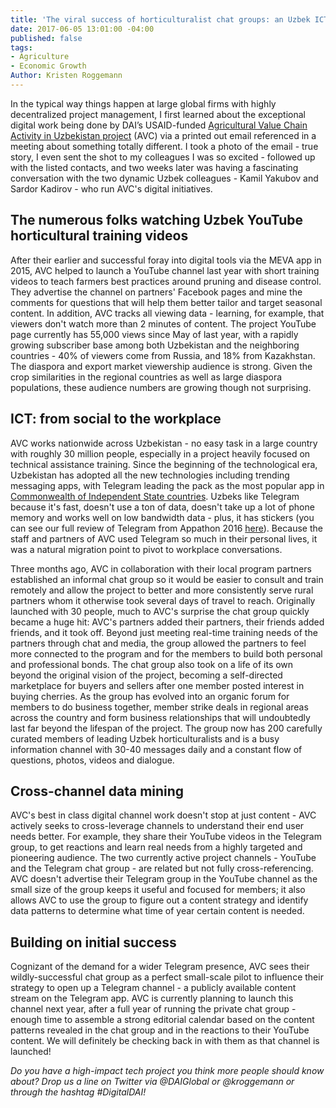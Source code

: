 ```yaml
---
title: 'The viral success of horticulturalist chat groups: an Uzbek ICT4Ag case study'
date: 2017-06-05 13:01:00 -04:00
published: false
tags:
- Agriculture
- Economic Growth
Author: Kristen Roggemann
---
```


In the typical way things happen at large global firms with highly decentralized project management, I first learned about the exceptional digital work being done by DAI’s USAID-funded [Agricultural Value Chain Activity in Uzbekistan project](https://www.dai.com/our-work/projects/uzbekistan-usaid-agricultural-value-chain-activity-uzbekistan-uzbekistan-avc) (AVC) via a printed out email referenced in a meeting about something totally different.  I took a photo of the email - true story, I even sent the shot to my colleagues I was so excited - followed up with the listed contacts, and two weeks later was  having a fascinating conversation with the two dynamic Uzbek colleagues - Kamil Yakubov and Sardor Kadirov -  who run AVC's digital initiatives. 

## The numerous folks watching Uzbek YouTube horticultural training videos

After their earlier and successful foray into digital tools via the MEVA app in 2015, AVC helped to launch a YouTube channel last year with short training videos to teach farmers best practices around pruning and disease control. They advertise the channel on partners' Facebook pages and mine the comments for questions that will help them better tailor and target seasonal content. In addition, AVC tracks all viewing data - learning, for example, that viewers don't watch more than 2 minutes of content. The project YouTube page currently has 55,000 views since May of last year, with a rapidly growing subscriber base among both Uzbekistan and the neighboring countries - 40% of viewers come from Russia, and 18% from Kazakhstan. The diaspora and export market viewership audience is strong. Given the crop similarities in the regional countries as well as large diaspora populations, these audience numbers are growing though not surprising.

## ICT: from social to the workplace

AVC works nationwide across Uzbekistan - no easy task in a large country with roughly 30 million people, especially in a project heavily focused on technical assistance training. Since the beginning of the technological era, Uzbekistan has adopted all the new technologies including trending messaging apps, with Telegram leading the pack as the most popular app in [Commonwealth of Independent State countries](http://www.cisstat.com/eng/cis.htm). Uzbeks like Telegram because it's fast, doesn't use a ton of data, doesn't take up a lot of phone memory and works well on low bandwidth data - plus, it has stickers (you can see our full review of Telegram from Appathon 2016 [here](https://dai-global-digital.com/app-a-thon-2016-telegram-for-development.html)).  Because the staff and partners of AVC used Telegram so much in their personal lives, it was a natural migration point to pivot to workplace conversations.

Three months ago, AVC in collaboration with their local program partners established an informal chat group so it would be easier to consult and train remotely and allow the project to better and more consistently serve rural partners whom it otherwise took several days of travel to reach. Originally launched with 30 people, much to AVC's surprise the chat group quickly became a huge hit: AVC's partners added their partners, their friends added friends, and it took off. Beyond just meeting real-time training needs of the partners through chat and media, the group allowed the partners to feel more connected to the program and for the members to build both personal and professional bonds. The chat group also took on a life of its own beyond the original vision of the project, becoming a self-directed marketplace for buyers and sellers after one member posted interest in buying cherries. As the group has evolved into an organic forum for members to do business together, member strike deals in regional areas across the country and form business relationships that will undoubtedly last far beyond the lifespan of the project. The group now has 200 carefully curated members of leading Uzbek horticulturalists and is a busy information channel with 30-40 messages daily and a constant flow of questions, photos, videos and dialogue.

## Cross-channel data mining

AVC's best in class digital channel work doesn't stop at just content - AVC actively seeks to cross-leverage channels to understand their end user needs better. For example, they share their YouTube videos in the Telegram group, to get reactions and learn real needs from a highly targeted and pioneering audience. The two currently active project channels - YouTube and the Telegram chat group - are related but not fully cross-referencing. AVC doesn't advertise their Telegram group in the YouTube channel as the small size of the group keeps it useful and focused for members; it also allows AVC to use the group to figure out a content strategy and identify data patterns to determine what time of year certain content is needed.

## Building on initial success

Cognizant of the demand for a wider Telegram presence, AVC sees their wildly-successful chat group as a perfect small-scale pilot to influence their strategy to open up a Telegram channel - a publicly available content stream on the Telegram app. AVC is currently planning to launch this channel next year, after a full year of running the private chat group - enough time to assemble a strong editorial calendar based on the content patterns revealed in the chat group and in the reactions to their YouTube content. We will definitely be checking back in with them as that channel is launched!

*Do you have a high-impact tech project you think more people should know about? Drop us a line on Twitter via @DAIGlobal or @kroggemann or through the hashtag #DigitalDAI!*
